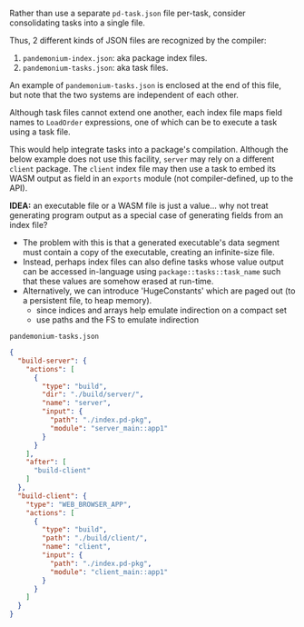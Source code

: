 Rather than use a separate `pd-task.json` file per-task,
consider consolidating tasks into a single file.

Thus, 2 different kinds of JSON files are recognized by the compiler:
1. `pandemonium-index.json`: aka package index files.
2. `pandemonium-tasks.json`: aka task files.

An example of `pandemonium-tasks.json` is enclosed at the end of this file, but note that the two systems are 
independent of each other.

Although task files cannot extend one another, 
each index file maps field names to `LoadOrder` expressions,
one of which can be to execute a task using a task file.

This would help integrate tasks into a package's compilation.
Although the below example does not use this facility, `server` may 
rely on a different `client` package. The `client` index file may then 
use a task to embed its WASM output as field in an `exports` module
(not compiler-defined, up to the API).

**IDEA:** an executable file or a WASM file is just a value... why not 
treat generating program output as a special case of generating fields from an
index file?
- The problem with this is that a generated executable's data segment must contain a copy of the executable, creating an
  infinite-size file.
- Instead, perhaps index files can also define tasks whose value output can be accessed in-language using 
  `package::tasks::task_name` such that these values are somehow erased at run-time.
- Alternatively, we can introduce 'HugeConstants' which are paged out (to a persistent file, to heap memory).
  - since indices and arrays help emulate indirection on a compact set
  - use paths and the FS to emulate indirection

`pandemonium-tasks.json`
```json
{
  "build-server": {
    "actions": [
      {
        "type": "build",
        "dir": "./build/server/",
        "name": "server",
        "input": {
          "path": "./index.pd-pkg",
          "module": "server_main::app1"
        }
      }
    ],
    "after": [
      "build-client"
    ]
  },
  "build-client": {
    "type": "WEB_BROWSER_APP",
    "actions": [
      {
        "type": "build",
        "path": "./build/client/",
        "name": "client",
        "input": {
          "path": "./index.pd-pkg",
          "module": "client_main::app1"
        }
      }
    ]
  }
}
```